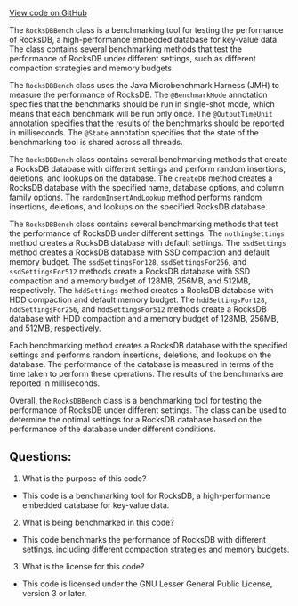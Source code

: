 [View code on GitHub](https://github.com/oxygenium/oxygenium/benchmark/src/main/scala/org/oxygenium/benchmark/RocksDBBench.scala)

The `RocksDBBench` class is a benchmarking tool for testing the performance of RocksDB, a high-performance embedded database for key-value data. The class contains several benchmarking methods that test the performance of RocksDB under different settings, such as different compaction strategies and memory budgets.

The `RocksDBBench` class uses the Java Microbenchmark Harness (JMH) to measure the performance of RocksDB. The `@BenchmarkMode` annotation specifies that the benchmarks should be run in single-shot mode, which means that each benchmark will be run only once. The `@OutputTimeUnit` annotation specifies that the results of the benchmarks should be reported in milliseconds. The `@State` annotation specifies that the state of the benchmarking tool is shared across all threads.

The `RocksDBBench` class contains several benchmarking methods that create a RocksDB database with different settings and perform random insertions, deletions, and lookups on the database. The `createDB` method creates a RocksDB database with the specified name, database options, and column family options. The `randomInsertAndLookup` method performs random insertions, deletions, and lookups on the specified RocksDB database.

The `RocksDBBench` class contains several benchmarking methods that test the performance of RocksDB under different settings. The `nothingSettings` method creates a RocksDB database with default settings. The `ssdSettings` method creates a RocksDB database with SSD compaction and default memory budget. The `ssdSettingsFor128`, `ssdSettingsFor256`, and `ssdSettingsFor512` methods create a RocksDB database with SSD compaction and a memory budget of 128MB, 256MB, and 512MB, respectively. The `hddSettings` method creates a RocksDB database with HDD compaction and default memory budget. The `hddSettingsFor128`, `hddSettingsFor256`, and `hddSettingsFor512` methods create a RocksDB database with HDD compaction and a memory budget of 128MB, 256MB, and 512MB, respectively.

Each benchmarking method creates a RocksDB database with the specified settings and performs random insertions, deletions, and lookups on the database. The performance of the database is measured in terms of the time taken to perform these operations. The results of the benchmarks are reported in milliseconds.

Overall, the `RocksDBBench` class is a benchmarking tool for testing the performance of RocksDB under different settings. The class can be used to determine the optimal settings for a RocksDB database based on the performance of the database under different conditions.
## Questions: 
 1. What is the purpose of this code?
- This code is a benchmarking tool for RocksDB, a high-performance embedded database for key-value data.

2. What is being benchmarked in this code?
- This code benchmarks the performance of RocksDB with different settings, including different compaction strategies and memory budgets.

3. What is the license for this code?
- This code is licensed under the GNU Lesser General Public License, version 3 or later.